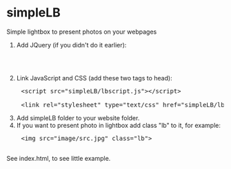 simpleLB
========

Simple lightbox to present photos on your webpages

1. Add JQuery (if you didn't do it earlier):<br>
<pre>
    <script src="https://ajax.googleapis.com/ajax/libs/jquery/3.5.1/jquery.min.js"></script>
</pre>

2. Link JavaScript and CSS (add these two tags to head):<br>
<pre>
    &lt;script src="simpleLB/lbscript.js"&gt;&lt;/script&gt;<br>
    &lt;link rel="stylesheet" type="text/css" href="simpleLB/lbstyle.css"&gt;
</pre>

3. Add simpleLB folder to your website folder.
4. If you want to present photo in lightbox add class "lb" to it, for example:<br>
<pre>
    &lt;img src="image/src.jpg" class="lb"&gt;<br>
</pre>

See index.html, to see little example.
